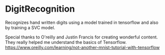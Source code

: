 # DigitRecognition
Recognizes hand written digits using a model trained in tensorflow and also by training a SVC model. 













Special thanks to O'reilly and Justin Francis for creating wonderful content. They really helped me understand the basics of Tensorflow.
https://www.oreilly.com/learning/not-another-mnist-tutorial-with-tensorflow 
